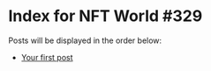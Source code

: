 # Index for NFT World #329
Posts will be displayed in the order below:

- [Your first post](./001-first.md)

